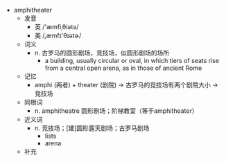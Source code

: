 - amphitheater
  - 发音
    - 英 /'æmfiˌθiətə/
    - 美 /,æmfɪ'θɪətɚ/
  - 词义
    - n. 古罗马的圆形剧场，竞技场，似圆形剧场的场所
      - a building, usually circular or oval, in which tiers of seats rise from a central open arena, as in those of ancient Rome 
  - 记忆
    - amphi (两者) + theater (剧院) → 古罗马的竞技场有两个剧院大小 → 竞技场
  - 同根词
    - n. amphitheatre 圆形剧场；阶梯教室（等于amphitheater）
  - 近义词
    - n. 竞技场；[建]圆形露天剧场；古罗马剧场
      - lists
      - arena
  - 补充